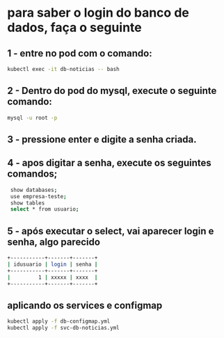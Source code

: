 # para saber o login do banco de dados, faça o seguinte
## 1 - entre no pod com o comando: 
```Bash
kubectl exec -it db-noticias -- bash
```
##  2 - Dentro do pod do mysql, execute o seguinte comando: 

```Bash
mysql -u root -p
```

## 3 - pressione enter e digite a senha criada.
## 4 - apos digitar a senha, execute os seguintes comandos;

```Bash
 show databases; 
 use empresa-teste; 
 show tables
 select * from usuario; 
```
## 5 - após executar o select, vai aparecer login e senha, algo parecido
```Bash
+-----------+-------+-------+
| idusuario | login | senha |
+-----------+-------+-------+
|         1 | xxxxx | xxxx  |
+-----------+-------+-------+
```

## aplicando os services e configmap
```Bash
kubectl apply -f db-configmap.yml
kubectl apply -f svc-db-noticias.yml
```

